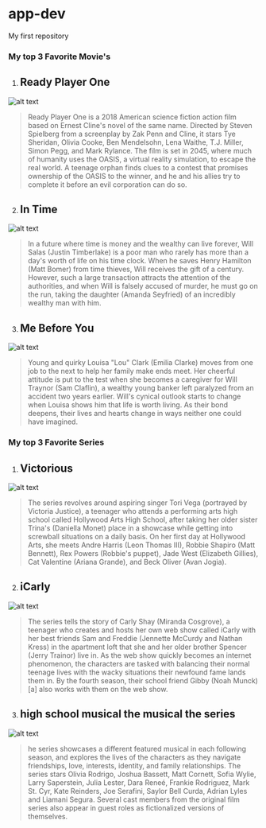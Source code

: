 # app-dev
My first repository
### My top 3 Favorite Movie's
1. ## Ready Player One
![alt text](https://i1.wp.com/www.youthesource.com/wp-content/uploads/2018/10/ready-player-one.jpg?fit=760%2C430&ssl=1)
> Ready Player One is a 2018 American science fiction action film based on Ernest Cline's novel of the same name. Directed by Steven Spielberg from a screenplay by Zak Penn and Cline, it stars Tye Sheridan, Olivia Cooke, Ben Mendelsohn, Lena Waithe, T.J. Miller, Simon Pegg, and Mark Rylance. The film is set in 2045, where much of humanity uses the OASIS, a virtual reality simulation, to escape the real world. A teenage orphan finds clues to a contest that promises ownership of the OASIS to the winner, and he and his allies try to complete it before an evil corporation can do so.
2. ## In Time
![alt text](https://img1.hotstarext.com/image/upload/f_auto,t_web_m_1x/sources/r1/cms/prod/3147/1283147-h-e4a1f6e3c003)
> In a future where time is money and the wealthy can live forever, Will Salas (Justin Timberlake) is a poor man who rarely has more than a day's worth of life on his time clock. When he saves Henry Hamilton (Matt Bomer) from time thieves, Will receives the gift of a century. However, such a large transaction attracts the attention of the authorities, and when Will is falsely accused of murder, he must go on the run, taking the daughter (Amanda Seyfried) of an incredibly wealthy man with him.
3. ## Me Before You
![alt text](https://cinemusefilms.files.wordpress.com/2016/06/87-me-before-you.jpg)
> Young and quirky Louisa "Lou" Clark (Emilia Clarke) moves from one job to the next to help her family make ends meet. Her cheerful attitude is put to the test when she becomes a caregiver for Will Traynor (Sam Claflin), a wealthy young banker left paralyzed from an accident two years earlier. Will's cynical outlook starts to change when Louisa shows him that life is worth living. As their bond deepens, their lives and hearts change in ways neither one could have imagined.
### My top 3 Favorite Series
1. ## Victorious
![alt text](https://static.wikia.nocookie.net/best-tv-shows/images/f/fe/VICTORi.jpg/revision/latest?cb=20220518122116)
>The series revolves around aspiring singer Tori Vega (portrayed by Victoria Justice), a teenager who attends a performing arts high school called Hollywood Arts High School, after taking her older sister Trina's (Daniella Monet) place in a showcase while getting into screwball situations on a daily basis. On her first day at Hollywood Arts, she meets Andre Harris (Leon Thomas III), Robbie Shapiro (Matt Bennett), Rex Powers (Robbie's puppet), Jade West (Elizabeth Gillies), Cat Valentine (Ariana Grande), and Beck Oliver (Avan Jogia).
2. ## iCarly
![alt text](https://static.wikia.nocookie.net/best-tv-shows/images/2/29/IC.jpg/revision/latest?cb=20230422035216)
>The series tells the story of Carly Shay (Miranda Cosgrove), a teenager who creates and hosts her own web show called iCarly with her best friends Sam and Freddie (Jennette McCurdy and Nathan Kress) in the apartment loft that she and her older brother Spencer (Jerry Trainor) live in. As the web show quickly becomes an internet phenomenon, the characters are tasked with balancing their normal teenage lives with the wacky situations their newfound fame lands them in. By the fourth season, their school friend Gibby (Noah Munck)[a] also works with them on the web show.
3. ## high school musical the musical the series
![alt text](https://i0.wp.com/ayamproductions.com/wp-content/uploads/2020/01/hsmtmts.jpg?fit=716%2C403&ssl=1)
>he series showcases a different featured musical in each following season, and explores the lives of the characters as they navigate friendships, love, interests, identity, and family relationships. The series stars Olivia Rodrigo, Joshua Bassett, Matt Cornett, Sofia Wylie, Larry Saperstein, Julia Lester, Dara Reneé, Frankie Rodriguez, Mark St. Cyr, Kate Reinders, Joe Serafini, Saylor Bell Curda, Adrian Lyles and Liamani Segura. Several cast members from the original film series also appear in guest roles as fictionalized versions of themselves.
